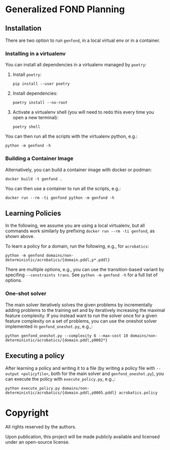 # Generalized FOND Planning

## Installation

There are two option to run `genfond`, in a local virtual env or in a container.

### Installing in a virtualenv

You can install all dependencies in a virtualenv managed by `poetry`:


1. Install `poetry`:
   ```
   pip install --user poetry
   ```
1. Install dependencies:
   ```
   poetry install --no-root
   ```
1. Activate a virtualenv shell (you will need to redo this every time you open a new terminal):
   ```
   poetry shell
   ```

You can then run all the scripts with the virtualenv python, e.g.:
```
python -m genfond -h
```

### Building a Container Image

Alternatively, you can build a container image with docker or podman:

```
docker build -t genfond .
```

You can then use a container to run all the scripts, e.g.:
```
docker run --rm -ti genfond python -m genfond -h
```

## Learning Policies

In the following, we assume you are using a local virtualenv, but all commands work similarly by prefixing `docker run --rm -ti genfond`, as shown above.

To learn a policy for a domain, run the following, e.g., for `acrobatics`:
```
python -m genfond domains/non-deterministic/acrobatics/{domain.pddl,p*.pddl}
```

There are multiple options, e.g., you can use the transition-based variant by specifing `--constraints trans`. See `python -m genfond -h` for a full list of options.

### One-shot solver

The main solver iteratively solves the given problems by incrementally adding problems to the training set and by iteratively increasing the maximal feature complexity. If you instead want to run the solver once for a given feature complexity on a set of problems, you can use the oneshot solver implemented in `genfond_oneshot.py`, e.g.,:
```
python genfond_oneshot.py --complexity 6 --max-cost 10 domains/non-deterministic/acrobatics/{domain.pddl,p0002*}
```

## Executing a policy

After learning a policy and writing it to a file (by writing a policy file with `--output <policyfile>`, both for the main solver and `genfond_oneshot.py`), you can execute the policy with `execute_policy.py`, e.g.,:
```
python execute_policy.py domains/non-deterministic/acrobatics/{domain.pddl,p0005.pddl} acrobatics.policy
```

# Copyright

All rights reserved by the authors.

Upon publication, this project will be made publicly available and licensed under an open-source license.
